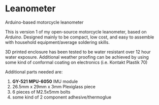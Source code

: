 # Leanometer
Arduino-based motorcycle leanometer

This is version 1 of my open-source motorcycle leanometer, based on *Arduino*.
Designed mainly to be compact, low cost, and easy to assemble with household equipment/average soldering skills.

3D printed enclosure has been tested to be water resistant over 12 hour water exposure. Additional weather proofing can be achieved by using some kind of conformal coating on electronics (i.e. Kontakt Plastik 70)

Additional parts needed are:
1.  **GY-521 MPU-6050** IMU module
2. 26.5mm x 29mm x 3mm Plexiglass piece
3. 6 pieces of M2.5x5mm bolts
4. some kind of 2 component adhesive/thermoglue

